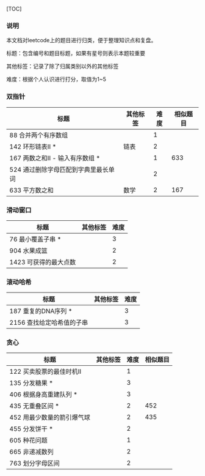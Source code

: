 [TOC]



### 说明

本文档对leetcode上的题目进行归类，便于整理知识点和复盘。

标题：包含编号和题目标题，如果有星号则表示本题较重要

其他标签：记录了除了归属类别以外的其他标签

难度：根据个人认识进行打分，取值为1~5



### 双指针

| 标题                                 | 其他标签 | 难度 | 相似题目 |
| ------------------------------------ | -------- | ---- | -------- |
| 88 合并两个有序数组                  |          | 1    |          |
| 142 环形链表Ⅱ *                      | 链表     | 2    |          |
| 167 两数之和Ⅱ - 输入有序数组 *       |          | 1    | 633      |
| 524 通过删除字母匹配到字典里最长单词 |          | 2    |          |
| 633 平方数之和                       | 数学     | 2    | 167      |



### 滑动窗口

| 标题                  | 其他标签 | 难度 |
| --------------------- | -------- | ---- |
| 76 最小覆盖子串 *     |          | 3    |
| 904 水果成篮          |          | 2    |
| 1423 可获得的最大点数 |          | 2    |



### 滚动哈希

| 标题                      | 其他标签 | 难度 |
| ------------------------- | -------- | ---- |
| 187 重复的DNA序列 *       |          | 3    |
| 2156 查找给定哈希值的子串 |          | 3    |



### 贪心

| 标题                       | 其他标签 | 难度 | 相似题目 |
| -------------------------- | -------- | ---- | -------- |
| 122 买卖股票的最佳时机Ⅱ    |          | 1    |          |
| 135 分发糖果 *             |          | 3    |          |
| 406 根据身高重建队列 *     |          | 3    |          |
| 435 无重叠区间 *           |          | 2    | 452      |
| 452 用最少数量的箭引爆气球 |          | 2    | 435      |
| 455 分发饼干 *             |          | 2    |          |
| 605 种花问题               |          | 1    |          |
| 665 非递减数列             |          | 2    |          |
| 763 划分字母区间           |          | 2    |          |

